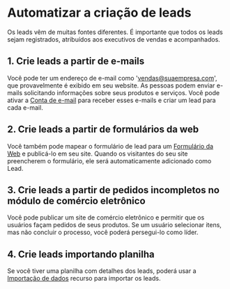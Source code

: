 # Automatizar a criação de leads



Os leads vêm de muitas fontes diferentes. É importante que todos os leads sejam registrados, atribuídos aos executivos de vendas e acompanhados.


## 1. Crie leads a partir de e-mails


Você pode ter um endereço de e-mail como 'vendas@suaempresa.com', que provavelmente é exibido em seu website. As pessoas podem enviar e-mails solicitando informações sobre seus produtos e serviços. Você pode ativar a [Conta de e-mail](/docs/pt/setting-up/email/email-account) para receber esses e-mails e criar um lead para cada e-mail.
## 2. Crie leads a partir de formulários da web


Você também pode mapear o formulário de lead para um [Formulário da Web](/docs/pt/website/web-form) e publicá-lo em seu site. Quando os visitantes do seu site preencherem o formulário, ele será automaticamente adicionado como Lead.


## 3. Crie leads a partir de pedidos incompletos no módulo de comércio eletrônico


Você pode publicar um site de comércio eletrônico e permitir que os usuários façam pedidos de seus produtos. Se um usuário selecionar itens, mas não concluir o processo, você poderá persegui-lo como líder.


## 4. Crie leads importando planilha


Se você tiver uma planilha com detalhes dos leads, poderá usar a [Importação de dados](/docs/pt/setting-up/data/data-import) recurso para importar os leads.





